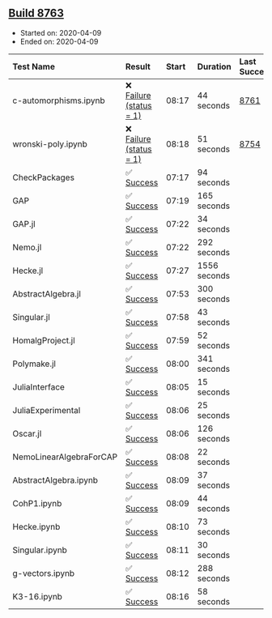 ## [Build 8763](https://oscarci.mathematik.uni-kl.de/job/oscar/8763/)

* Started on: 2020-04-09
* Ended on: 2020-04-09

| Test Name    | Result | Start | Duration | Last Success | First Failure |
|:-------------|:-------|:------|:---------|:-------------|:--------------|
| c-automorphisms.ipynb | ❌ [Failure (status = 1)](https://oscarci.mathematik.uni-kl.de/job/oscar/8763/artifact/logs/build-8763/c-automorphisms.ipynb.log) | 08:17 | 44 seconds | [8761](https://oscarci.mathematik.uni-kl.de/job/oscar/8761/) | [8762](https://oscarci.mathematik.uni-kl.de/job/oscar/8762/) |
| wronski-poly.ipynb | ❌ [Failure (status = 1)](https://oscarci.mathematik.uni-kl.de/job/oscar/8763/artifact/logs/build-8763/wronski-poly.ipynb.log) | 08:18 | 51 seconds | [8754](https://oscarci.mathematik.uni-kl.de/job/oscar/8754/) | [8755](https://oscarci.mathematik.uni-kl.de/job/oscar/8755/) |
| CheckPackages | ✅ [Success](https://oscarci.mathematik.uni-kl.de/job/oscar/8763/artifact/logs/build-8763/CheckPackages.log) | 07:17 | 94 seconds |  |  |
| GAP | ✅ [Success](https://oscarci.mathematik.uni-kl.de/job/oscar/8763/artifact/logs/build-8763/GAP.log) | 07:19 | 165 seconds |  |  |
| GAP.jl | ✅ [Success](https://oscarci.mathematik.uni-kl.de/job/oscar/8763/artifact/logs/build-8763/GAP.jl.log) | 07:22 | 34 seconds |  |  |
| Nemo.jl | ✅ [Success](https://oscarci.mathematik.uni-kl.de/job/oscar/8763/artifact/logs/build-8763/Nemo.jl.log) | 07:22 | 292 seconds |  |  |
| Hecke.jl | ✅ [Success](https://oscarci.mathematik.uni-kl.de/job/oscar/8763/artifact/logs/build-8763/Hecke.jl.log) | 07:27 | 1556 seconds |  |  |
| AbstractAlgebra.jl | ✅ [Success](https://oscarci.mathematik.uni-kl.de/job/oscar/8763/artifact/logs/build-8763/AbstractAlgebra.jl.log) | 07:53 | 300 seconds |  |  |
| Singular.jl | ✅ [Success](https://oscarci.mathematik.uni-kl.de/job/oscar/8763/artifact/logs/build-8763/Singular.jl.log) | 07:58 | 43 seconds |  |  |
| HomalgProject.jl | ✅ [Success](https://oscarci.mathematik.uni-kl.de/job/oscar/8763/artifact/logs/build-8763/HomalgProject.jl.log) | 07:59 | 52 seconds |  |  |
| Polymake.jl | ✅ [Success](https://oscarci.mathematik.uni-kl.de/job/oscar/8763/artifact/logs/build-8763/Polymake.jl.log) | 08:00 | 341 seconds |  |  |
| JuliaInterface | ✅ [Success](https://oscarci.mathematik.uni-kl.de/job/oscar/8763/artifact/logs/build-8763/JuliaInterface.log) | 08:05 | 15 seconds |  |  |
| JuliaExperimental | ✅ [Success](https://oscarci.mathematik.uni-kl.de/job/oscar/8763/artifact/logs/build-8763/JuliaExperimental.log) | 08:06 | 25 seconds |  |  |
| Oscar.jl | ✅ [Success](https://oscarci.mathematik.uni-kl.de/job/oscar/8763/artifact/logs/build-8763/Oscar.jl.log) | 08:06 | 126 seconds |  |  |
| NemoLinearAlgebraForCAP | ✅ [Success](https://oscarci.mathematik.uni-kl.de/job/oscar/8763/artifact/logs/build-8763/NemoLinearAlgebraForCAP.log) | 08:08 | 22 seconds |  |  |
| AbstractAlgebra.ipynb | ✅ [Success](https://oscarci.mathematik.uni-kl.de/job/oscar/8763/artifact/logs/build-8763/AbstractAlgebra.ipynb.log) | 08:09 | 37 seconds |  |  |
| CohP1.ipynb | ✅ [Success](https://oscarci.mathematik.uni-kl.de/job/oscar/8763/artifact/logs/build-8763/CohP1.ipynb.log) | 08:09 | 44 seconds |  |  |
| Hecke.ipynb | ✅ [Success](https://oscarci.mathematik.uni-kl.de/job/oscar/8763/artifact/logs/build-8763/Hecke.ipynb.log) | 08:10 | 73 seconds |  |  |
| Singular.ipynb | ✅ [Success](https://oscarci.mathematik.uni-kl.de/job/oscar/8763/artifact/logs/build-8763/Singular.ipynb.log) | 08:11 | 30 seconds |  |  |
| g-vectors.ipynb | ✅ [Success](https://oscarci.mathematik.uni-kl.de/job/oscar/8763/artifact/logs/build-8763/g-vectors.ipynb.log) | 08:12 | 288 seconds |  |  |
| K3-16.ipynb | ✅ [Success](https://oscarci.mathematik.uni-kl.de/job/oscar/8763/artifact/logs/build-8763/K3-16.ipynb.log) | 08:16 | 58 seconds |  |  |

